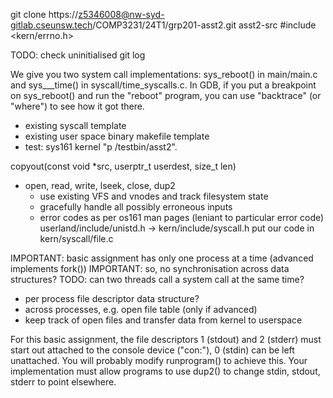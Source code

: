 <!-- SPDX-License-Identifier: zlib-acknowledgement -->
git clone https://z5346008@nw-syd-gitlab.cseunsw.tech/COMP3231/24T1/grp201-asst2.git asst2-src
#include <kern/errno.h>

TODO: check uninitialised git log

We give you two system call implementations: sys_reboot() in main/main.c 
and sys___time() in syscall/time_syscalls.c. 
In GDB, if you put a breakpoint on sys_reboot() and run the "reboot" program,
you can use "backtrace" (or "where") to see how it got there.

* existing syscall template
* existing user space binary makefile template
* test: sys161 kernel "p /testbin/asst2".

copyout(const void *src, userptr_t userdest, size_t len)

* open, read, write, lseek, close, dup2
  - use existing VFS and vnodes and track filesystem state
  - gracefully handle all possibly erroneous inputs
  - error codes as per os161 man pages (leniant to particular error code)
userland/include/unistd.h -> kern/include/syscall.h
put our code in kern/syscall/file.c

IMPORTANT: basic assignment has only one process at a time (advanced implements fork())
IMPORTANT: so, no synchronisation across data structures?
TODO: can two threads call a system call at the same time?
- per process file descriptor data structure?
- across processes, e.g. open file table (only if advanced)
- keep track of open files and transfer data from kernel to userspace

For this basic assignment, the file descriptors 1 (stdout) and 2 (stderr) must start out attached to the console device ("con:"), 0 (stdin) can be left unattached. You will probably modify runprogram() to achieve this. Your implementation must allow programs to use dup2() to change stdin, stdout, stderr to point elsewhere.


